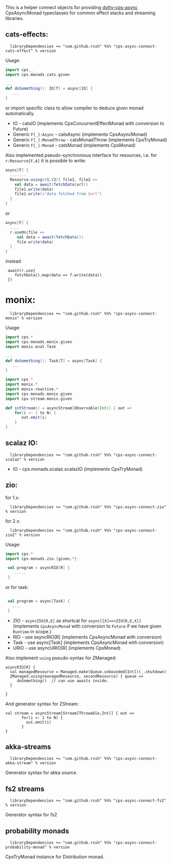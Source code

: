 

 This is a helper connect objects for providing [dotty-cps-async](https://github.com/rssh/dotty-cps-async) CpsAsyncMonad typeclasses for common effect stacks and streaming libraries.


## cats-effects:

```
  libraryDependencies += "com.github.rssh" %%% "cps-async-connect-cats-effect" % version  
```


Usage:

```scala
import cps._
import cps.monads.cats.given

...
def doSomething(): IO[T] = async[IO] {
   ...
}

```

 or import specific class to allow compiler to deduce given monad automatically.

  * IO  -  catsIO  (implements CpsConcurrentEffectMonad with conversion to Future)
  * Generic `F[_]:Async` - catsAsync (implements CpsAsyncMonad)
  * Generic `F[_]:MonadThrow` - catsMonadThrow (implements CpsTryMonad)
  * Generic `F[_]:Monad` - catsMonad (implements CpsMonad)

Also implemented pseudo-synchronious interface for resources, i.e. for `r:Resource[F,A]` it is possible to write:

```scala
async[F] {
  .......
  Resource.using(r1,r2){ file1, file2 =>
    val data = await(fetchData(url))
    file1.write(data)
    file1.write(s"data fetched from $url")
  }
} 
```

or

```scala
async[F] {
  ....
  r.useOn{file =>
     val data = await(fetchData())
     file.write(data)
  }
}
```

instead

```
 await(r.use{
    fetchData().map(data => f.write(data))
 })  
```

# monix:

```
  libraryDependencies += "com.github.rssh" %%% "cps-async-connect-monix" % version  
```


Usage:

```scala
import cps.*
import cps.monads.monix.given
import monix.eval.Task

...
def doSomething(): Task[T] = async[Task] {
   ...
}

```

```scala
import cps.*
import monix.*
import monix.reactive.*
import cps.monads.monix.given
import cps.stream.monix.given

def intStream() = asyncStream[Observable[Int]] { out =>
    for(i <- 1 to N) {
       out.emit(i)
    }
}

```


## scalaz IO:

```
  libraryDependencies += "com.github.rssh" %%% "cps-async-connect-scalaz" % version  
```

  * IO - cps.monads.scalaz.scalazIO  (implements CpsTryMonad)


## zio:

for 1.x:

```
  libraryDependencies += "com.github.rssh" %%% "cps-async-connect-zio" % version 
```

for 2.x:

```
  libraryDependencies += "com.github.rssh" %%% "cps-async-connect-zio2" % version
```

Usage:

```scala
import cps.*
import cps.monads.zio.{given,*}

 val program = asyncRIO[R] {
    .....
 }

```

or for task:

```scala

 val program = async[Task] {
   ....
 }


```


  * ZIO  -  `asyncZIO[R,E]` as shortcat for `async[[X]=>>ZIO[R,E,X]]` (implements `CpsAsyncMonad` with conversion to `Future` if we have given `Runtime` in scope.)
  * RIO  -  use asyncRIO[R]  (implements CpsAsyncMonad with conversion)
  * Task  -  use async[Task]  (implements CpsAsyncMonad with conversion)
  * URIO  -  use asyncURIO[R]  (implements CpsMonad)
  
Also implement `using` pseudo-syntax for ZManaged: 

```
asyncRIO[R] {
  val managedResource = Managed.make(Queue.unbounded[Int])(_.shutdown)
  ZManaged.using(managedResource, secondResource) { queue =>
     doSomething()  // can use awaits inside.
  }

}
```

And generator syntax for ZStream:

```
val stream = asyncStream[Stream[Throwable,Int]] { out =>
       for(i <- 1 to N) {
         out.emit(i)
       }
}
```


## akka-streams


```
  libraryDependencies += "com.github.rssh" %%% "cps-async-connect-akka-stream" % version  
```

Generator syntax for akka source.


## fs2 streams

```
  libraryDependencies += "com.github.rssh" %%% "cps-async-connect-fs2" % version
```

Generator syntax for fs2


## probability monads

```
  libraryDependencies += "com.github.rssh" %%% "cps-async-connect-probability-monad" % version
```

CpsTryMonad instance for Distribution monad.



